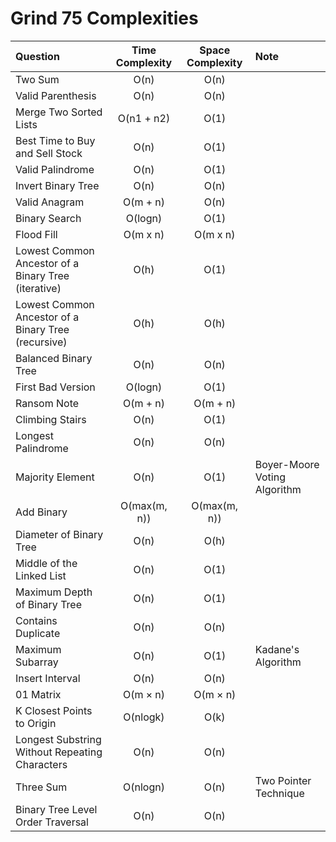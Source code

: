 # Grind 75 Complexities

| Question                                            | Time Complexity | Space Complexity | Note                         |
| :-------------------------------------------------- | :-------------: | :--------------: | :--------------------------- |
| Two Sum                                             |      O(n)       |       O(n)       |                              |
| Valid Parenthesis                                   |      O(n)       |       O(n)       |                              |
| Merge Two Sorted Lists                              |   O(n1 + n2)    |       O(1)       |                              |
| Best Time to Buy and Sell Stock                     |      O(n)       |       O(1)       |                              |
| Valid Palindrome                                    |      O(n)       |       O(1)       |                              |
| Invert Binary Tree                                  |      O(n)       |       O(n)       |                              |
| Valid Anagram                                       |    O(m + n)     |       O(n)       |                              |
| Binary Search                                       |     O(logn)     |       O(1)       |                              |
| Flood Fill                                          |    O(m x n)     |     O(m x n)     |                              |
| Lowest Common Ancestor of a Binary Tree (iterative) |      O(h)       |       O(1)       |                              |
| Lowest Common Ancestor of a Binary Tree (recursive) |      O(h)       |       O(h)       |                              |
| Balanced Binary Tree                                |      O(n)       |       O(n)       |                              |
| First Bad Version                                   |     O(logn)     |       O(1)       |                              |
| Ransom Note                                         |    O(m + n)     |     O(m + n)     |                              |
| Climbing Stairs                                     |      O(n)       |       O(1)       |                              |
| Longest Palindrome                                  |      O(n)       |       O(n)       |                              |
| Majority Element                                    |      O(n)       |       O(1)       | Boyer-Moore Voting Algorithm |
| Add Binary                                          |  O(max(m, n))   |   O(max(m, n))   |                              |
| Diameter of Binary Tree                             |      O(n)       |       O(h)       |                              |
| Middle of the Linked List                           |      O(n)       |       O(1)       |                              |
| Maximum Depth of Binary Tree                        |      O(n)       |       O(1)       |                              |
| Contains Duplicate                                  |      O(n)       |       O(n)       |                              |
| Maximum Subarray                                    |      O(n)       |       O(1)       | Kadane's Algorithm           |
| Insert Interval                                     |      O(n)       |       O(n)       |                              |
| 01 Matrix                                           |    O(m × n)     |     O(m × n)     |                              |
| K Closest Points to Origin                          |    O(nlogk)     |       O(k)       |                              |
| Longest Substring Without Repeating Characters      |      O(n)       |       O(n)       |                              |
| Three Sum                                           |    O(nlogn)     |       O(n)       | Two Pointer Technique        |
| Binary Tree Level Order Traversal                   |      O(n)       |       O(n)       |                              |
